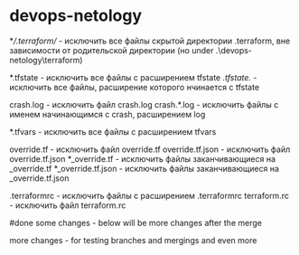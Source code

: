 # devops-netology
**/.terraform/* - исключить все файлы скрытой директории .terraform, вне зависимости от родительской директории (но under .\devops-netology\terraform\)

*.tfstate - исключить все файлы с расширением tfstate
*.tfstate.* - исключить все файлы, расширение которого нчинается с tfstate

crash.log - исключить файл crash.log
crash.*.log - исключить файлы с именем начинающимся с crash, расширением log

*.tfvars - исключить все файлы с расширением tfvars

override.tf - исключить файл override.tf
override.tf.json - исключить файл override.tf.json
*_override.tf - исключить файлы заканчивающиеся на _override.tf
*_override.tf.json - исключить файлы заканчивающиеся на _override.tf.json

.terraformrc - исключить файлы с расширением .terraformrc
terraform.rc - исключить файл terraform.rc

#done some changes - below will be more changes after the merge

more changes - for testing branches and mergings
and even more
